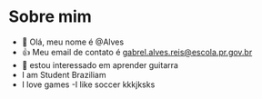 # Sobre mim

- 👋 Olá, meu nome é @Alves
- 👍 Meu email de contato é gabrel.alves.reis@escola.pr.gov.br
- 👀 estou interessado em aprender guitarra
- I am Student Braziliam
- I love games
-I like soccer kkkjksks







